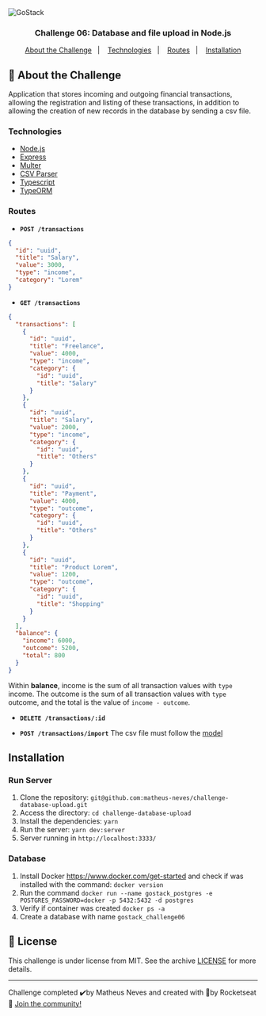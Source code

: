 <img alt="GoStack" src="https://storage.googleapis.com/golden-wind/bootcamp-gostack/header-desafios.png" />

<h3 align="center">
  Challenge 06: Database and file upload in Node.js
</h3>

<p align="center">
  <a href="#rocket-about-the-challenge">About the Challenge</a>&nbsp;&nbsp;&nbsp;|&nbsp;&nbsp;&nbsp;
  <a href="#technologies">Technologies</a>&nbsp;&nbsp;&nbsp;|&nbsp;&nbsp;&nbsp;
  <a href="#routes">Routes</a>&nbsp;&nbsp;&nbsp;|&nbsp;&nbsp;&nbsp;
  <a href="#installation">Installation</a>
</p>

## :rocket: About the Challenge

Application that stores incoming and outgoing financial transactions, allowing the registration and listing of these transactions, in addition to allowing the creation of new records in the database by sending a csv file.

### Technologies

- [Node.js](https://nodejs.org/en/)
- [Express](https://expressjs.com/)
- [Multer](https://github.com/expressjs/multer)
- [CSV Parser](https://csv.js.org/parse/)
- [Typescript](https://www.typescriptlang.org/)
- [TypeORM](https://typeorm.io/#/)

### Routes

- **`POST /transactions`**

```json
{
  "id": "uuid",
  "title": "Salary",
  "value": 3000,
  "type": "income",
  "category": "Lorem"
}
```

- **`GET /transactions`**

```json
{
  "transactions": [
    {
      "id": "uuid",
      "title": "Freelance",
      "value": 4000,
      "type": "income",
      "category": {
        "id": "uuid",
        "title": "Salary"
      }
    },
    {
      "id": "uuid",
      "title": "Salary",
      "value": 2000,
      "type": "income",
      "category": {
        "id": "uuid",
        "title": "Others"
      }
    },
    {
      "id": "uuid",
      "title": "Payment",
      "value": 4000,
      "type": "outcome",
      "category": {
        "id": "uuid",
        "title": "Others"
      }
    },
    {
      "id": "uuid",
      "title": "Product Lorem",
      "value": 1200,
      "type": "outcome",
      "category": {
        "id": "uuid",
        "title": "Shopping"
      }
    }
  ],
  "balance": {
    "income": 6000,
    "outcome": 5200,
    "total": 800
  }
}
```

Within **balance**, income is the sum of all transaction values ​​with `type` income. The outcome is the sum of all transaction values ​​with `type` outcome, and the total is the value of `income - outcome`.

- **`DELETE /transactions/:id`**

- **`POST /transactions/import`** The csv file must follow the [model](./src/__tests__/import_template.csv)

## Installation

### Run Server

1. Clone the repository: `git@github.com:matheus-neves/challenge-database-upload.git`
2. Access the directory: `cd challenge-database-upload`
3. Install the dependencies: `yarn`
4. Run the server: `yarn dev:server`
5. Server running in `http://localhost:3333/`

### Database

1. Install Docker https://www.docker.com/get-started and check if was installed with the command: `docker version`
2. Run the command `docker run --name gostack_postgres -e POSTGRES_PASSWORD=docker -p 5432:5432 -d postgres`
3. Verify if container was created `docker ps -a`
4. Create a database with name `gostack_challenge06`


## :memo: License

This challenge is under license from MIT. See the archive [LICENSE](https://github.com/Rocketseat/bootcamp-gostack-desafios/blob/master/LICENSE) for more details.

---
Challenge completed ✔️by Matheus Neves and created with 💜by Rocketseat 👋 [Join the community!](https://discordapp.com/invite/gCRAFhc)
